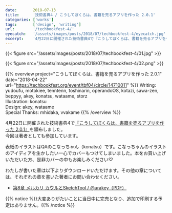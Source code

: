 ```yaml
---
date:       2018-07-13
title:      '技術書典4 / こうしてぼくらは、書籍を売るアプリを作った 2.0.1'
categories: ['works']
tags:       ['design', 'writing']
url:        '/techbookfest-4/'
eyecatch:   '/assets/images/posts/2018/07/techbookfest-4/eyecatch.jpg'
excerpt:    '4月22日に開催された技術書典4で『こうしてぼくらは、書籍を売るアプリを作った 2.0.1』を頒布しました。'
---
```


{{< figure src="/assets/images/posts/2018/07/techbookfest-4/01.jpg" >}}

{{< figure src="/assets/images/posts/2018/07/techbookfest-4/02.png" >}}

{{% overview project="こうしてぼくらは、書籍を売るアプリを作った 2.0.1" date="2018-04-22" url="https://techbookfest.org/event/tbf04/circle/14710011" %}}
Writing: yudoufu, motokiee, tenntenn, toshinarin, operandoOS, kotazi, sawa-zen, beppyy, akey, konatsu, wataame, storz  
Illustration: konatsu  
Design: akey, wataame  
Special Thanks: mhidaka, vvakame
{{% /overview %}}

4月22日に開催された技術書典4で[『こうしてぼくらは、書籍を売るアプリを作った 2.0.1』](https://techbookfest.org/event/tbf04/circle/14710011)を頒布しました。  
今回は著者としても参加しています。

表紙のイラストはQAのこなっちゃん（konatsu）です。こなっちゃんのイラストのアイディアを生かしたい一心でカバーもつけてしまいました。本をお買い上げいただいた方、是非カバーの中もお楽しみください♡

わたしが書いた章は以下よりダウンロードいただけます。その他の章については、それぞれの章を書いた著者にお問い合わせください。

- [第8章 メルカリ カウルとSketchTool / @urakey（PDF）](/assets/files/2018/kauru-book-akey.pdf)

{{% notice %}}大変ありがたいことに当日中に完売となり、追加で印刷する予定はありません。{{% /notice %}}
